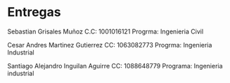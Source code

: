 # Entregas
Sebastian Grisales Muñoz 
C.C: 1001016121 
Progrma: Ingenieria Civil 

Cesar Andres Martinez Gutierrez 
CC: 1063082773 
Progrma: Ingenieria Industrial

Santiago Alejandro Inguilan Aguirre 
CC: 1088648779
Programa: Ingenieria industrial
